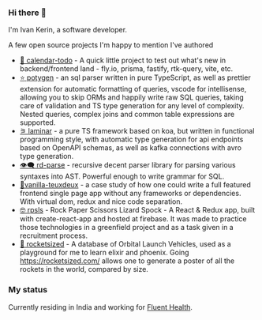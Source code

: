 ### Hi there 👋

I'm Ivan Kerin, a software developer.

A few open source projects I'm happy to mention I've authored

- [🦝 calendar-todo](https://github.com/ivank/calendar-todo) - A quick little project to test out what's new in backend/frontend land - fly.io, prisma, fastify, rtk-query, vite, etc.
- [:star: potygen](https://github.com/ivank/potygen) - an sql parser written in pure TypeScript, as well as prettier extension for automatic formatting of queries, vscode for intellisense, allowing you to skip ORMs and happily write raw SQL queries, taking care of validation and TS type generation for any level of complexity. Nested queries, complex joins and common table expressions are supported.
- [⚞ laminar](https://github.com/ivank/laminar) - a pure TS framework based on koa, but written in functional programming style, with automatic type generation for api endpoints based on OpenAPI schemas, as well as kafka connections with avro type generation.
- [👁️‍🗨️ rd-parse](https://github.com/ivank/rd-parse) - recursive decent parser library for parsing various syntaxes into AST. Powerful enough to write grammar for SQL.
- [🍦vanilla-teuxdeux](https://github.com/ivank/vanilla-teuxdeux) - a case study of how one could write a full featured frontend single page app without any frameworks or dependencies. With virtual dom, redux and nice code separation.
- [🤓 rpsls](https://github.com/ivank/rpsls) - Rock Paper Scissors Lizard Spock - A React & Redux app, built with create-react-app and hosted at firebase. It was made to practice those technologies in a greenfield project and as a task given in a recruitment process.
- [🚀 rocketsized](https://github.com/ivank/rocketsized) - A database of Orbital Launch Vehicles, used as a playground for me to learn elixir and phoenix. Going https://rocketsized.com/ allows one to generate a poster of all the rockets in the world, compared by size.

### My status

Currently residing in India and working for [Fluent Health](https://fluentinhealth.com). 
